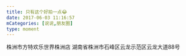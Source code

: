 ```yaml
---
title: 只有这个好拍一点😂
date: 2017-06-03 11:16:57
mCategories: [说说,朋友圈]
type: moment
---
```


<div id="pics-20170603111657"></div>

<script src="/lib/moment/pics.js"></script>
<script>
var data = [
    {"link": "2017-06-03_000009.jpeg", "type": "shuoshuo"}
];
picsRender(data, "pics-20170603111657");
</script>

株洲市方特欢乐世界株洲店
湖南省株洲市石峰区云龙示范区云龙大道88号

